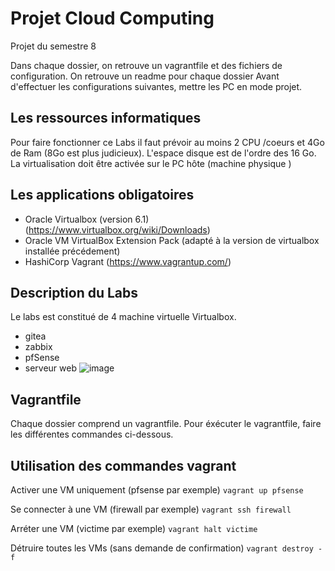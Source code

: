 # Projet Cloud Computing 

Projet du semestre 8 

Dans chaque dossier, on retrouve un vagrantfile et des fichiers de configuration. 
On retrouve un readme pour chaque dossier 
Avant d'effectuer les configurations suivantes, mettre les PC en mode projet. 


## Les ressources informatiques

Pour faire fonctionner ce Labs il faut prévoir au moins 2 CPU /coeurs et 4Go de Ram (8Go est plus judicieux). L'espace disque est de l'ordre des 16 Go.
La virtualisation doit être activée sur le PC hôte (machine physique ) 

## Les applications obligatoires

* Oracle Virtualbox (version 6.1) (<https://www.virtualbox.org/wiki/Downloads>)
* Oracle VM VirtualBox Extension Pack (adapté à la version de virtualbox installée précédement)
* HashiCorp Vagrant (<https://www.vagrantup.com/>)


## Description du Labs

Le labs est constitué de 4 machine virtuelle Virtualbox. 
- gitea
- zabbix 
- pfSense
- serveur web 
![image](https://user-images.githubusercontent.com/97165634/161623570-4dd1c8b1-bcb0-4a27-93d1-83b24757f348.png)


## Vagrantfile 

Chaque dossier comprend un vagrantfile. 
Pour éxécuter le vagrantfile, faire les différentes commandes ci-dessous.

## Utilisation des commandes vagrant

Activer une VM uniquement (pfsense par exemple)
    ```vagrant up pfsense```

Se connecter à une VM (firewall par exemple)
    ```vagrant ssh firewall```

Arréter une VM (victime par exemple)
    ```vagrant halt victime```

Détruire toutes les VMs (sans demande de confirmation)
    ```vagrant destroy -f```
